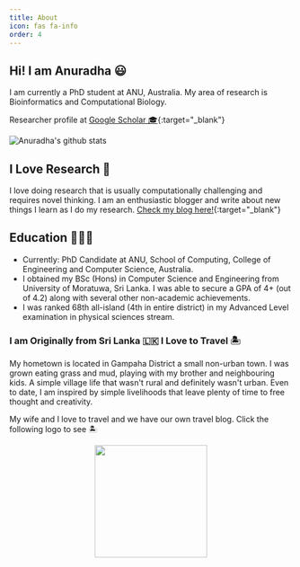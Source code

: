 ```yaml
---
title: About
icon: fas fa-info
order: 4
---
```


## Hi! I am Anuradha 😃

I am currently a PhD student at ANU, Australia. My area of research is Bioinformatics and Computational Biology. 

Researcher profile at [Google Scholar 🎓](https://scholar.google.com.au/citations?user=u-rFXwUAAAAJ&hl=en){:target="_blank"}

![Anuradha's github stats](https://github-readme-stats.vercel.app/api?username=anuradhawick&show_icons=true&theme=prussian)

## I Love Research 🔬

I love doing research that is usually computationally challenging and requires novel thinking. I am an enthusiastic blogger and write about new things I learn as I do my research. [Check my blog here!](https://anuradhawick.medium.com){:target="_blank"}

## Education 👨🏽‍🎓

- Currently: PhD Candidate at ANU, School of Computing, College of Engineering and Computer Science, Australia.
- I obtained my BSc (Hons) in Computer Science and Engineering from University of Moratuwa, Sri Lanka. I was able to secure a GPA of 4+ (out of 4.2) along with several other non-academic achievements.
- I was ranked 68th all-island (4th in entire district) in my Advanced Level examination in physical sciences stream.

### I am Originally from Sri Lanka 🇱🇰 I Love to Travel 🏝

My hometown is located in Gampaha District a small non-urban town. I was grown eating grass and mud, playing with my brother and neighbouring kids. A simple village life that wasn't rural and definitely wasn't urban. Even to date, I am inspired by simple livelihoods that leave plenty of time to free thought and creativity. 

My wife and I love to travel and we have our own travel blog. Click the following logo to see 🏝

<a href="https://thearachchistyle.com" target="_blank" style="text-align:center;display:block;"> <img src="https://thearachchistyle.files.wordpress.com/2018/04/logo-1111.png?w=740" style="width: 200px;"/>
</a>

